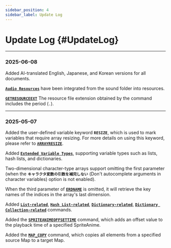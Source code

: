 ```yaml
---
sidebar_position: 4
sidebar_label: Update Log
---
```


# Update Log {#UpdateLog}

----
### 2025-06-08

Added AI-translated English, Japanese, and Korean versions for all documents.

[**`Audio Resources`**](/#AudioFunc) have been integrated from the sound folder into resources.

[**`GETRESOURCEEXT`**](new_com#getresourceext) The resource file extension obtained by the command includes the period (`.`).

----
### 2025-05-07

Added the user-defined variable keyword **`RESIZE`**, which is used to mark variables that require array resizing. For more details on using this keyword, please refer to [**`ARRAYRESIZE`**](new_com#arrayresize).

Added [**`Extended Variable Types`**](/#ExtendedVariableType), supporting variable types such as lists, hash lists, and dictionaries.

Two-dimensional character-type arrays support omitting the first parameter (when the **`キャラクタ変数の引数を補完しない`** (Don't autocomplete arguments in character variables) option is not enabled).

When the third parameter of [**`ERDNAME`**](modify_com#erdname) is omitted, it will retrieve the key names of the indices in the array's last dimension.

Added [**`List-related`**](new_com#ListRelated), [**`Hash List-related`**](new_com#HashListRelated), [**`Dictionary-related`**](new_com#DictRelated), [**`Dictionary Collection-related`**](new_com#DictItemRelated) commands.

Added the [**`SPRITEANIMEOFFSETTIME`**](new_com#spriteanimeoffsettime) command, which adds an offset value to the playback time of a specified SpriteAnime.

Added the [**`MAP_COPY`**](new_com#map_copy) command, which copies all elements from a specified source Map to a target Map.